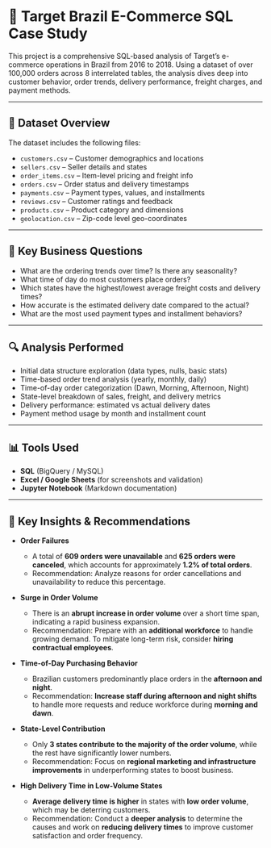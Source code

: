 # 🛒 Target Brazil E-Commerce SQL Case Study

This project is a comprehensive SQL-based analysis of Target’s e-commerce operations in Brazil from 2016 to 2018. Using a dataset of over 100,000 orders across 8 interrelated tables, the analysis dives deep into customer behavior, order trends, delivery performance, freight charges, and payment methods.

---

## 📁 Dataset Overview

The dataset includes the following files:

- `customers.csv` – Customer demographics and locations  
- `sellers.csv` – Seller details and states  
- `order_items.csv` – Item-level pricing and freight info  
- `orders.csv` – Order status and delivery timestamps  
- `payments.csv` – Payment types, values, and installments  
- `reviews.csv` – Customer ratings and feedback  
- `products.csv` – Product category and dimensions  
- `geolocation.csv` – Zip-code level geo-coordinates  

---

## 🎯 Key Business Questions

- What are the ordering trends over time? Is there any seasonality?
- What time of day do most customers place orders?
- Which states have the highest/lowest average freight costs and delivery times?
- How accurate is the estimated delivery date compared to the actual?
- What are the most used payment types and installment behaviors?

---

## 🔍 Analysis Performed

- Initial data structure exploration (data types, nulls, basic stats)
- Time-based order trend analysis (yearly, monthly, daily)
- Time-of-day order categorization (Dawn, Morning, Afternoon, Night)
- State-level breakdown of sales, freight, and delivery metrics
- Delivery performance: estimated vs actual delivery dates
- Payment method usage by month and installment count

---

## 📊 Tools Used

- **SQL** (BigQuery / MySQL)
- **Excel / Google Sheets** (for screenshots and validation)
- **Jupyter Notebook** (Markdown documentation)

---

## 📌 Key Insights & Recommendations

- **Order Failures**  
  - A total of **609 orders were unavailable** and **625 orders were canceled**, which accounts for approximately **1.2% of total orders**.  
  - Recommendation: Analyze reasons for order cancellations and unavailability to reduce this percentage.

- **Surge in Order Volume**  
  - There is an **abrupt increase in order volume** over a short time span, indicating a rapid business expansion.  
  - Recommendation: Prepare with an **additional workforce** to handle growing demand. To mitigate long-term risk, consider **hiring contractual employees**.

- **Time-of-Day Purchasing Behavior**  
  - Brazilian customers predominantly place orders in the **afternoon and night**.  
  - Recommendation: **Increase staff during afternoon and night shifts** to handle more requests and reduce workforce during **morning and dawn**.

- **State-Level Contribution**  
  - Only **3 states contribute to the majority of the order volume**, while the rest have significantly lower numbers.  
  - Recommendation: Focus on **regional marketing and infrastructure improvements** in underperforming states to boost business.

- **High Delivery Time in Low-Volume States**  
  - **Average delivery time is higher** in states with **low order volume**, which may be deterring customers.  
  - Recommendation: Conduct a **deeper analysis** to determine the causes and work on **reducing delivery times** to improve customer satisfaction and order frequency.



